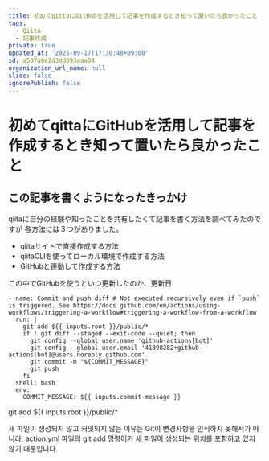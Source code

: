 ```yaml
---
title: 初めてqittaにGitHubを活用して記事を作成するとき知って置いたら良かったこと
tags:
  - Qiita
  - 記事作成
private: true
updated_at: '2025-09-17T17:30:48+09:00'
id: a507a0e2d3dd093aaa04
organization_url_name: null
slide: false
ignorePublish: false
---
```

# 初めてqittaにGitHubを活用して記事を作成するとき知って置いたら良かったこと

## この記事を書くようになったきっかけ
qiitaに自分の経験や知ったことを共有したくて記事を書く方法を調べてみたのですが
各方法には３つがありました。

- qiitaサイトで直接作成する方法
- qiitaCLIを使ってローカル環境で作成する方法
- GitHubと連動して作成する方法

この中でGitHubを使うといつ更新したのか、更新日

    - name: Commit and push diff # Not executed recursively even if `push` is triggered. See https://docs.github.com/en/actions/using-workflows/triggering-a-workflow#triggering-a-workflow-from-a-workflow
      run: |
        git add ${{ inputs.root }}/public/*
        if ! git diff --staged --exit-code --quiet; then
          git config --global user.name 'github-actions[bot]'
          git config --global user.email '41898282+github-actions[bot]@users.noreply.github.com'
          git commit -m "${COMMIT_MESSAGE}"
          git push
        fi
      shell: bash
      env:
        COMMIT_MESSAGE: ${{ inputs.commit-message }}


git add ${{ inputs.root }}/public/*
        
새 파일이 생성되지 않고 커밋되지 않는 이유는 Git이 변경사항을 인식하지 못해서가 아니라, action.yml 파일의 git add 명령어가 새 파일이 생성되는 위치를 포함하고 있지 않기 때문입니다.
